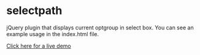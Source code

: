 selectpath
==========

jQuery plugin that displays current optgroup in select box.
You can see an example usage in the index.html file.

[Click here for a live demo](https://core1024.github.io/selectpath/)
